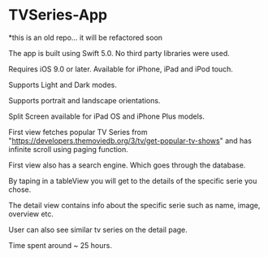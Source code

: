 # TVSeries-App

*this is an old repo... it will be refactored soon

The app is built using Swift 5.0. No third party libraries were used.

Requires iOS 9.0 or later. Available for iPhone, iPad and iPod touch.

Supports Light and Dark modes.

Supports portrait and landscape orientations.

Split Screen available for iPad OS and iPhone Plus models.

First view fetches popular TV Series from "https://developers.themoviedb.org/3/tv/get-popular-tv-shows" and has infinite scroll using paging function.

First view also has a search engine. Which goes through the database.

By taping in a tableView you will get to the details of the specific serie you chose.

The detail view contains info about the specific serie such as name, image, overview etc.

User can also see similar tv series on the detail page.

Time spent around ~ 25 hours.


